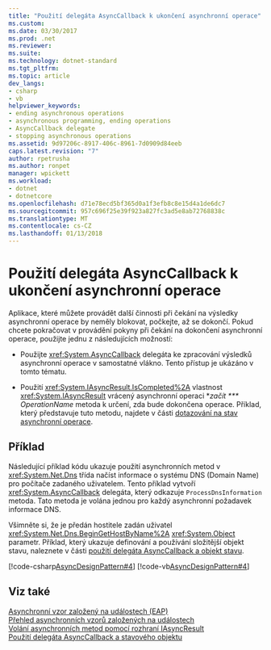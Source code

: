 ```yaml
---
title: "Použití delegáta AsyncCallback k ukončení asynchronní operace"
ms.custom: 
ms.date: 03/30/2017
ms.prod: .net
ms.reviewer: 
ms.suite: 
ms.technology: dotnet-standard
ms.tgt_pltfrm: 
ms.topic: article
dev_langs:
- csharp
- vb
helpviewer_keywords:
- ending asynchronous operations
- asynchronous programming, ending operations
- AsyncCallback delegate
- stopping asynchronous operations
ms.assetid: 9d97206c-8917-406c-8961-7d0909d84eeb
caps.latest.revision: "7"
author: rpetrusha
ms.author: ronpet
manager: wpickett
ms.workload:
- dotnet
- dotnetcore
ms.openlocfilehash: d71e78ecd5bf365d0a1f3efb8c8e15d4a1de6dc7
ms.sourcegitcommit: 957c696f25e39f923a827fc3ad5e8ab72768838c
ms.translationtype: MT
ms.contentlocale: cs-CZ
ms.lasthandoff: 01/13/2018
---
```

# <a name="using-an-asynccallback-delegate-to-end-an-asynchronous-operation"></a>Použití delegáta AsyncCallback k ukončení asynchronní operace
Aplikace, které můžete provádět další činnosti při čekání na výsledky asynchronní operace by neměly blokovat, počkejte, až se dokončí. Pokud chcete pokračovat v provádění pokyny při čekání na dokončení asynchronní operace, použijte jednu z následujících možností:  
  
-   Použijte <xref:System.AsyncCallback> delegáta ke zpracování výsledků asynchronní operace v samostatné vlákno. Tento přístup je ukázáno v tomto tématu.  
  
-   Použití <xref:System.IAsyncResult.IsCompleted%2A> vlastnost <xref:System.IAsyncResult> vrácený asynchronní operaci **začít *** OperationName* metoda k určení, zda bude dokončena operace. Příklad, který představuje tuto metodu, najdete v části [dotazování na stav asynchronní operace](../../../docs/standard/asynchronous-programming-patterns/polling-for-the-status-of-an-asynchronous-operation.md).  
  
## <a name="example"></a>Příklad  
 Následující příklad kódu ukazuje použití asynchronních metod v <xref:System.Net.Dns> třída načíst informace o systému DNS (Domain Name) pro počítače zadaného uživatelem. Tento příklad vytvoří <xref:System.AsyncCallback> delegáta, který odkazuje `ProcessDnsInformation` metoda. Tato metoda je volána jednou pro každý asynchronní požadavek informace DNS.  
  
 Všimněte si, že je předán hostitele zadán uživatel <xref:System.Net.Dns.BeginGetHostByName%2A> <xref:System.Object> parametr. Příklad, který ukazuje definování a používání složitější objekt stavu, naleznete v části [použití delegáta AsyncCallback a objekt stavu](../../../docs/standard/asynchronous-programming-patterns/using-an-asynccallback-delegate-and-state-object.md).  
  
 [!code-csharp[AsyncDesignPattern#4](../../../samples/snippets/csharp/VS_Snippets_CLR/AsyncDesignPattern/CS/AsyncDelegateNoStateObject.cs#4)]
 [!code-vb[AsyncDesignPattern#4](../../../samples/snippets/visualbasic/VS_Snippets_CLR/AsyncDesignPattern/VB/AsyncDelegateNoState.vb#4)]  
  
## <a name="see-also"></a>Viz také  
 [Asynchronní vzor založený na událostech (EAP)](../../../docs/standard/asynchronous-programming-patterns/event-based-asynchronous-pattern-eap.md)  
 [Přehled asynchronních vzorů založených na událostech](../../../docs/standard/asynchronous-programming-patterns/event-based-asynchronous-pattern-overview.md)  
 [Volání asynchronních metod pomocí rozhraní IAsyncResult](../../../docs/standard/asynchronous-programming-patterns/calling-asynchronous-methods-using-iasyncresult.md)  
 [Použití delegáta AsyncCallback a stavového objektu](../../../docs/standard/asynchronous-programming-patterns/using-an-asynccallback-delegate-and-state-object.md)
